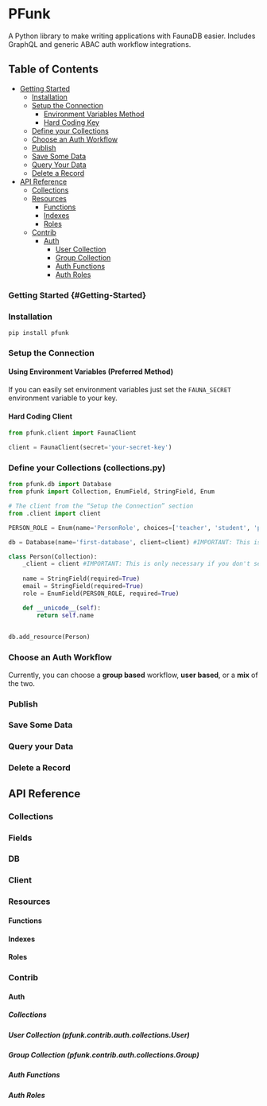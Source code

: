 # PFunk
A Python library to make writing applications with FaunaDB easier. Includes GraphQL and generic ABAC auth workflow integrations.

## Table of Contents

- [Getting Started](#Getting-Started)
    - [Installation](#Installation)
    - [Setup the Connection](#setup-the-connection)
        - [Environment Variables Method](#using-environment-variables-preferred-method)
        - [Hard Coding Key](#hard-coding-client)
    - [Define your Collections](#define-your-collections-collectionspy)
    - [Choose an Auth Workflow](#choose-an-auth-workflow)
    - [Publish](#publish)
    - [Save Some Data](#save-some-data)
    - [Query Your Data](#query-your-data)
    - [Delete a Record](#delete-a-record)
- [API Reference](#api-reference)
    - [Collections](#collections)
    - [Resources](#resources)
        - [Functions](#functions)
        - [Indexes](#indexes)
        - [Roles](#-roles)
    - [Contrib](#contrib)
        - [Auth](#auth)
            - [User Collection](#user-collection-pfunkcontribauthcollectionsuser)
            - [Group Collection](#group-collection-pfunkcontribauthcollectionsgroup)
            - [Auth Functions](#auth-functions)
            - [Auth Roles](#auth-roles)
        


### Getting Started {#Getting-Started}

### Installation
```pip install pfunk```

### Setup the Connection

#### Using Environment Variables (Preferred Method)

If you can easily set environment variables just set the ```FAUNA_SECRET``` environment variable to your key.

#### Hard Coding Client
```python
from pfunk.client import FaunaClient

client = FaunaClient(secret='your-secret-key')
```

### Define your Collections (collections.py) 
```python
from pfunk.db import Database
from pfunk import Collection, EnumField, StringField, Enum

# The client from the “Setup the Connection” section
from .client import client

PERSON_ROLE = Enum(name='PersonRole', choices=['teacher', 'student', 'principal'])

db = Database(name='first-database', client=client) #IMPORTANT: This is only necessary if you don't set the ```FAUNA_SECRET``` environment variable.

class Person(Collection):
    _client = client #IMPORTANT: This is only necessary if you don't set the ```FAUNA_SECRET``` environment variable.
    
    name = StringField(required=True)
    email = StringField(required=True)
    role = EnumField(PERSON_ROLE, required=True)

    def __unicode__(self):
        return self.name

    
db.add_resource(Person)
```
### Choose an Auth Workflow

Currently, you can choose a **group based** workflow, **user based**, or a **mix** of the two.  

### Publish

### Save Some Data

### Query your Data

### Delete a Record

## API Reference

### Collections

### Fields

### DB

### Client

### Resources

#### Functions

#### Indexes 

#### Roles

### Contrib

#### Auth

##### Collections

##### User Collection (pfunk.contrib.auth.collections.User)

##### Group Collection (pfunk.contrib.auth.collections.Group)

##### Auth Functions

##### Auth Roles
